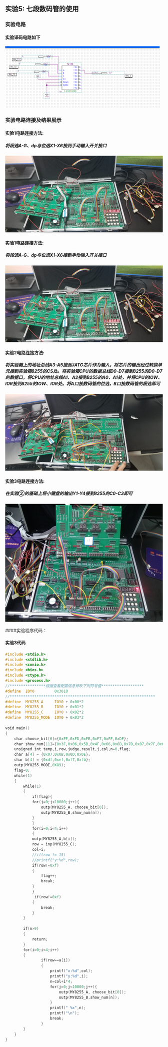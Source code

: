## 实验5: 七段数码管的使用

### 实验电路

#### 实验译码电路如下

![5-1](lab5-1.png)

### 实验电路连接及结果展示

#### 实验1电路连接方法:

##### 将段选A-G、dp与位选X1-X6接到手动输入开关接口

![5-2](lab5-2.png)



#### 实验1电路连接方法:

##### 将段选A-G、dp与位选X1-X6接到手动输入开关接口

![5-2](lab5-2.png)

#### 实验2电路连接方法:

##### 将实验箱上的地址总线A3-A5接到JATG芯片作为输入，将芯片的输出经过转换单元接到实验箱8255的CS处。将实验箱CPU的数据总线D0-D7接到8255的D0-D7的数据口，将CPU的地址总线A1、A2接到8255的A0、A1处，并将CPU的IOW、IOR接到8255的IOW、IOR处。将A口接数码管的位选，B口接数码管的段选即可

![5-3](lab5-3.png)

#### 实验3电路连接方法:

##### 在实验②的基础上将小键盘的输出Y1-Y4接到8255的C0-C3即可

![5-4](lab5-4.png)

####实验程序代码：

#### 实验3代码

```c
#include <stdio.h>  
#include <stdlib.h>  
#include <conio.h>  
#include <bios.h>  
#include <ctype.h>  
#include <process.h>  
//****************根据查看配置信息修改下列符号值*******************  
#define  IOY0         0x3010  
//*****************************************************************  
#define  MY8255_A     IOY0 + 0x00*2  
#define  MY8255_B     IOY0 + 0x01*2  
#define  MY8255_C     IOY0 + 0x02*2  
#define  MY8255_MODE  IOY0 + 0x03*2  
  
void main()  
{  
    char choose_bit[6]={0xFE,0xFD,0xFB,0xF7,0xEF,0xDF};  
    char show_num[11]={0x3F,0x06,0x5B,0x4F,0x66,0x6D,0x7D,0x07,0x7F,0x6F,0};  
    unsigned int temp,i,row,judge,result,j,col,n=0,flag;  
    char a[4] = {0x07,0x0B,0x0D,0x0E};  
    char b[4] = {0xdf,0xef,0xf7,0xfb};  
    outp(MY8255_MODE,0X89);  
    flag=0;  
    while(1)  
    {  
        while(1)  
        {  
            if(flag){  
            for(j=0;j<10000;j++){  
                outp(MY8255_A, choose_bit[0]);  
                outp(MY8255_B,show_num[n]);  
            }  
            }  
            for(i=0;i<4;i++)  
            {  
            outp(MY8255_A,b[i]);  
            row = inp(MY8255_C);  
            col=i;  
            //if(row != 15)  
            //printf("y:%d",row);  
            if(row!=0xf)  
            {  
                flag++;  
                break;  
            }  
            }  
             if(row!=0xf)  
            {  
                break;   
            }  
        }  
              
        if(n>9)  
        {  
            return;  
        }  
        for(i=0;i<4;i++)  
        {  
                if(row==a[i])  
                {  
                    printf("x:%d",col);  
                    printf("y:%d",i);  
                    n=col+i*4;  
                    for(j=0;j<10000;j++){  
                        outp(MY8255_A, choose_bit[0]);  
                        outp(MY8255_B,show_num[n]);  
                    }  
                    printf(" %x",n);  
                    printf("\n");  
                    break;  
                }  
        }     
    }  
}     
```
